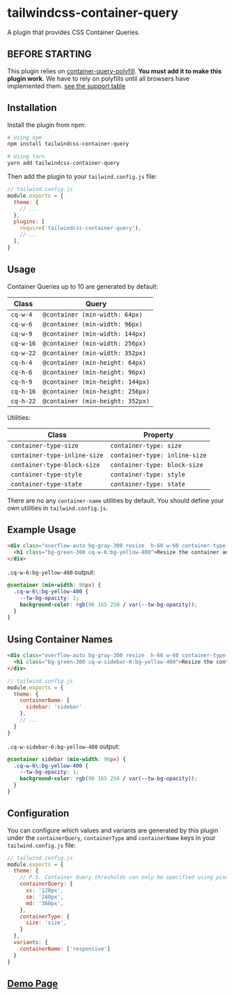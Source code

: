 # tailwindcss-container-query

A plugin that provides CSS Container Queries.

## BEFORE STARTING

This plugin relies on [container-query-polyfill](https://github.com/GoogleChromeLabs/container-query-polyfill). **You must add it to make this plugin work.** We have to rely on polyfills until all browsers have implemented them. [see the support table](https://caniuse.com/css-container-queries)

## Installation

Install the plugin from npm:

```sh
# Using npm
npm install tailwindcss-container-query

# Using Yarn
yarn add tailwindcss-container-query
```

Then add the plugin to your `tailwind.config.js` file:

```js
// tailwind.config.js
module.exports = {
  theme: {
    // ...
  },
  plugins: [
    require('tailwindcss-container-query'),
    // ...
  ],
}
```

## Usage

Container Queries up to 10 are generated by default:

| Class | Query |
| --- | --- |
| `cq-w-4` | `@container (min-width: 64px)` |
| `cq-w-6` | `@container (min-width: 96px)` |
| `cq-w-9` | `@container (min-width: 144px)` |
| `cq-w-16` | `@container (min-width: 256px)` |
| `cq-w-22` | `@container (min-width: 352px)` |
| `cq-h-4` | `@container (min-height: 64px)` |
| `cq-h-6` | `@container (min-height: 96px)` |
| `cq-h-9` | `@container (min-height: 144px)` |
| `cq-h-16` | `@container (min-height: 256px)` |
| `cq-h-22` | `@container (min-height: 352px)` |

Utilities:

| Class | Property |
| --- | --- |
| `container-type-size` | `container-type: size` |
| `container-type-inline-size` | `container-type: inline-size` |
| `container-type-block-size` | `container-type: block-size` |
| `container-type-style` | `container-type: style` |
| `container-type-state` | `container-type: state` |

There are no any `container-name` utilities by default. You should define your own utilities in `tailwind.config.js`.

## Example Usage

```html
<div class="overflow-auto bg-gray-300 resize  h-60 w-60 container-type-size">
  <h1 class="bg-green-300 cq-w-6:bg-yellow-400">Resize the container and see the background color change</h1>
</div>
```

`.cq-w-6:bg-yellow-400` output:

```css
@container (min-width: 96px) {
  .cq-w-6\:bg-yellow-400 {
    --tw-bg-opacity: 1;
    background-color: rgb(96 165 250 / var(--tw-bg-opacity));
  }
}
```

## Using Container Names

```html
<div class="overflow-auto bg-gray-300 resize  h-60 w-60 container-type-size">
  <h1 class="bg-green-300 cq-w-sidebar-6:bg-yellow-400">Resize the container and see the background color change</h1>
</div>
```

```js
// tailwind.config.js
module.exports = {
  theme: {
    containerName: {
      sidebar: 'sidebar'
    },
    // ...
  }
}
```

`.cq-w-sidebar-6:bg-yellow-400` output:

```css
@container sidebar (min-width: 96px) {
  .cq-w-6\:bg-yellow-400 {
    --tw-bg-opacity: 1;
    background-color: rgb(96 165 250 / var(--tw-bg-opacity));
  }
}
```

## Configuration

You can configure which values and variants are generated by this plugin under the `containerQuery`, `containerType` and `containerName` keys in your `tailwind.config.js` file:

```js
// tailwind.config.js
module.exports = {
  theme: {
    // P.S. Container Query thresholds can only be specified using pixels because of the polyfill I recommended.
    containerQuery: {
      xs: '120px',
      sm: '240px',
      md: '360px',
    },
    containerType: {
      size: 'size',
    }
  },
  variants: {
    containerName: ['responsive']
  }
}
```

## [Demo Page](https://dgknca.github.io/tailwindcss-container-query/)